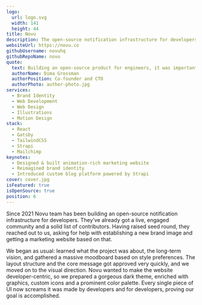 ```yaml
---
logo:
  url: logo.svg
  width: 141
  height: 44
title: Novu
description: The open-source notification infrastructure for developers
websiteUrl: https://novu.co
githubUsername: novuhq
githubRepoName: novu
quote:
  text: Building an open-source product for engineers, it was important for us to have a design and branding company that understands our target audience. Pixel Point was the perfect match for this, from the very beginning it felt like we are speaking the same language and you can see it by the amazing results.
  authorName: Dima Grossman
  authorPosition: Co-founder and CTO
  authorPhoto: author-photo.jpg
services:
  - Brand Identity
  - Web Development
  - Web Design
  - Illustrations
  - Motion Design
stack:
  - React
  - Gatsby
  - TailwindCSS
  - Strapi
  - Mailchimp
keynotes:
  - Designed & built animation-rich marketing website
  - Reimagined brand identity
  - Introduced custom blog platform powered by Strapi
cover: cover.jpg
isFeatured: true
isOpenSource: true
position: 6
---
```


Since 2021 Novu team has been building an open-source notification infrastructure for developers. They’ve already got a live, engaged community and a solid list of contributors. Having raised seed round, they reached out to us, asking for help with establishing a new brand image and getting a marketing website based on that.

We began as usual: learned what the project was about, the long-term vision, and gathered a massive moodboard based on style preferences.
The layout structure and the core message got approved very quickly, and we moved on to the visual direction. Novu wanted to make the website developer-centric, so we prepared a gorgeous dark theme, enriched with graphics, custom icons and a prominent color palette. Every single piece of UI now screams it was made by developers and for developers, proving our goal is accomplished.
